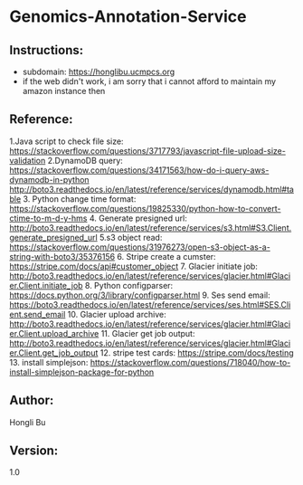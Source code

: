 # Genomics-Annotation-Service
## Instructions:
- subdomain: https://honglibu.ucmpcs.org   
- if the web didn't work, i am sorry that i cannot afford to maintain my amazon instance then
## Reference:
1.Java script to check file size: https://stackoverflow.com/questions/3717793/javascript-file-upload-size-validation
2.DynamoDB query: https://stackoverflow.com/questions/34171563/how-do-i-query-aws-dynamodb-in-python http://boto3.readthedocs.io/en/latest/reference/services/dynamodb.html#table
3. Python change time format: https://stackoverflow.com/questions/19825330/python-how-to-convert-ctime-to-m-d-y-hms
4. Generate presigned url: http://boto3.readthedocs.io/en/latest/reference/services/s3.html#S3.Client.generate_presigned_url
5.s3 object read: https://stackoverflow.com/questions/31976273/open-s3-object-as-a-string-with-boto3/35376156
6. Stripe create a cumster: https://stripe.com/docs/api#customer_object
7. Glacier initiate job: http://boto3.readthedocs.io/en/latest/reference/services/glacier.html#Glacier.Client.initiate_job
8. Python configparser: https://docs.python.org/3/library/configparser.html
9. Ses send email: https://boto3.readthedocs.io/en/latest/reference/services/ses.html#SES.Client.send_email
10. Glacier upload archive: http://boto3.readthedocs.io/en/latest/reference/services/glacier.html#Glacier.Client.upload_archive
11. Glacier get job output: http://boto3.readthedocs.io/en/latest/reference/services/glacier.html#Glacier.Client.get_job_output
12. stripe test cards: https://stripe.com/docs/testing
13. install simplejson: https://stackoverflow.com/questions/718040/how-to-install-simplejson-package-for-python 

## Author:
Hongli Bu

## Version:
1.0
